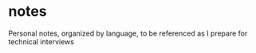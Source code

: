 # notes
Personal notes, organized by language, to be referenced as I prepare for technical interviews
